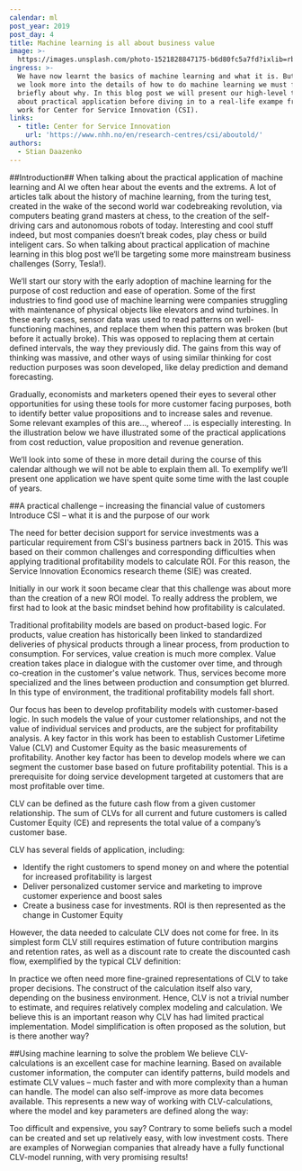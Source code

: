 ```yaml
---
calendar: ml
post_year: 2019
post_day: 4
title: Machine learning is all about business value
image: >-
  https://images.unsplash.com/photo-1521828847175-b6d80fc5a7fd?ixlib=rb-1.2.1&ixid=eyJhcHBfaWQiOjEyMDd9&auto=format&fit=crop&w=1100&q=60
ingress: >-
  We have now learnt the basics of machine learning and what it is. But before
  we look more into the details of how to do machine learning we must first talk
  briefly about why. In this blog post we will present our high-level thoughts
  about practical application before diving in to a real-life exampe from our
  work for Center for Service Innovation (CSI).
links:
  - title: Center for Service Innovation
    url: 'https://www.nhh.no/en/research-centres/csi/aboutold/'
authors:
  - Stian Daazenko
---
```

\##Introduction##
When talking about the practical application of machine learning and AI we often hear about the events and the extrems. A lot of articles talk about the history of machine learning, from the turing test, created in the wake of the second world war codebreaking revolution, via computers beating grand masters at chess, to the creation of the self-driving cars and autonomous robots of today. Interesting and cool stuff indeed, but most companies doesn‘t break codes, play chess or build inteligent cars. So when talking about practical application of machine learning in this blog post we‘ll be targeting some more mainstream business challenges (Sorry, Tesla!).

We‘ll start our story with the early adoption of machine learning for the purpose of cost reduction and ease of operation. Some of the first industries to find good use of machine learning were companies struggling with maintenance of physical objects like elevators and wind turbines. In these early cases, sensor data was used to read patterns on well-functioning machines, and replace them when this pattern was broken (but before it actually broke). This was opposed to replacing them at certain defined intervals, the way they previously did. The gains from this way of thinking was massive, and other ways of using similar thinking for cost reduction purposes was soon developed, like delay prediction and demand forecasting.

Gradually, economists and marketers opened their eyes to several other opportunities for using these tools for more customer facing purposes, both to identify better value propositions and to increase sales and revenue. Some relevant examples of this are..., whereof ... is especially interesting. In the illustration below we have illustrated some of the practical applications from cost reduction, value proposition and revenue generation. 

We‘ll look into some of these in more detail during the course of this calendar although we will not be able to explain them all. To exemplify we‘ll present one application we have spent quite some time with the last couple of years.

\##A practical challenge – increasing the financial value of customers
Introduce CSI – what it is and the purpose of our work

The need for better decision support for service investments was a particular requirement from CSI's business partners back in 2015. This was based on their common challenges and corresponding difficulties when applying traditional profitability models to calculate ROI. For this reason, the Service Innovation Economics research theme (SIE) was created.

Initially in our work it soon became clear that this challenge was about more than the creation of a new ROI model. To really address the problem, we first had to look at the basic mindset behind how profitability is calculated.

Traditional profitability models are based on product-based logic. For products, value creation has historically been linked to standardized deliveries of physical products through a linear process, from production to consumption. For services, value creation is much more complex. Value creation takes place in dialogue with the customer over time, and through co-creation in the customer's value network. Thus, services become more specialized and the lines between production and consumption get blurred. In this type of environment, the traditional profitability models fall short.

Our focus has been to develop profitability models with customer-based logic. In such models the value of your customer relationships, and not the value of individual services and products, are the subject for profitability analysis. A key factor in this work has been to establish Customer Lifetime Value (CLV) and Customer Equity as the basic measurements of profitability. Another key factor has been to develop models where we can segment the customer base based on future profitability potential. This is a prerequisite for doing service development targeted at customers that are most profitable over time.

CLV can be defined as the future cash flow from a given customer relationship. The sum of CLVs for all current and future customers is called Customer Equity (CE) and represents the total value of a company’s customer base.

CLV has several fields of application, including:

* Identify the right customers to spend money on and where the potential for increased profitability is largest
* Deliver personalized customer service and marketing to improve customer experience and boost sales
* Create a business case for investments. ROI is then represented as the change in Customer Equity

However, the data needed to calculate CLV does not come for free. In its simplest form CLV still requires estimation of future contribution margins and retention rates, as well as a discount rate to create the discounted cash flow, exemplified by the typical CLV definition:

In practice we often need more fine-grained representations of CLV to take proper decisions. The construct of the calculation itself also vary, depending on the business environment. 
Hence, CLV is not a trivial number to estimate, and requires relatively complex modeling and calculation. We believe this is an important reason why CLV has had limited practical implementation. Model simplification is often proposed as the solution, but is there another way?

\##Using machine learning to solve the problem
We believe CLV-calculations is an excellent case for machine learning. Based on available customer information, the computer can identify patterns, build models and estimate CLV values – much faster and with more complexity than a human can handle. The model can also self-improve as more data becomes available. This represents a new way of working with CLV-calculations, where the model and key parameters are defined along the way:

Too difficult and expensive, you say? Contrary to some beliefs such a model can be created and set up relatively easy, with low investment costs. There are examples of Norwegian companies that already have a fully functional CLV-model running, with very promising results!
